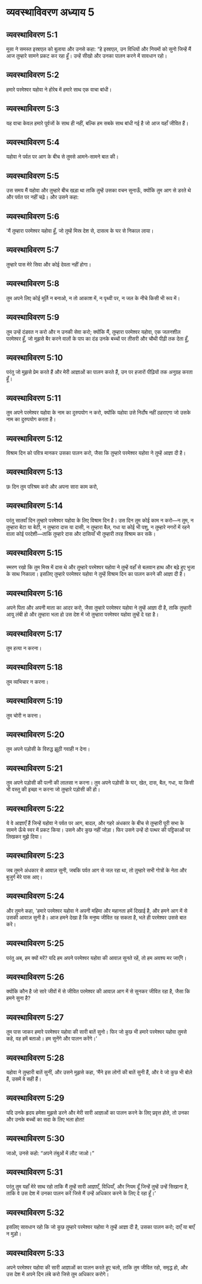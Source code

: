 # व्यवस्थाविवरण अध्याय 5

## व्यवस्थाविवरण 5:1
मूसा ने समस्त इस्राएल को बुलाया और उनसे कहा: “हे इस्राएल, उन विधियों और नियमों को सुनो जिन्हें मैं आज तुम्हारे सामने प्रकट कर रहा हूँ। उन्हें सीखो और उनका पालन करने में सावधान रहो।

## व्यवस्थाविवरण 5:2
हमारे परमेश्वर यहोवा ने होरेब में हमारे साथ एक वाचा बांधी।

## व्यवस्थाविवरण 5:3
यह वाचा केवल हमारे पूर्वजों के साथ ही नहीं, बल्कि हम सबके साथ बांधी गई है जो आज यहाँ जीवित हैं।

## व्यवस्थाविवरण 5:4
यहोवा ने पर्वत पर आग के बीच से तुमसे आमने-सामने बात की।

## व्यवस्थाविवरण 5:5
उस समय मैं यहोवा और तुम्हारे बीच खड़ा था ताकि तुम्हें उसका वचन सुनाऊँ, क्योंकि तुम आग से डरते थे और पर्वत पर नहीं चढ़े। और उसने कहा:

## व्यवस्थाविवरण 5:6
'मैं तुम्हारा परमेश्वर यहोवा हूँ, जो तुम्हें मिस्र देश से, दासत्व के घर से निकाल लाया।

## व्यवस्थाविवरण 5:7
तुम्हारे पास मेरे सिवा और कोई देवता नहीं होगा।

## व्यवस्थाविवरण 5:8
तुम अपने लिए कोई मूर्ति न बनाओ, न तो आकाश में, न पृथ्वी पर, न जल के नीचे किसी भी रूप में।

## व्यवस्थाविवरण 5:9
तुम उन्हें दंडवत न करो और न उनकी सेवा करो; क्योंकि मैं, तुम्हारा परमेश्वर यहोवा, एक जलनशील परमेश्वर हूँ, जो मुझसे बैर करने वालों के पाप का दंड उनके बच्चों पर तीसरी और चौथी पीढ़ी तक देता हूँ,

## व्यवस्थाविवरण 5:10
परंतु जो मुझसे प्रेम करते हैं और मेरी आज्ञाओं का पालन करते हैं, उन पर हजारों पीढ़ियों तक अनुग्रह करता हूँ।

## व्यवस्थाविवरण 5:11
तुम अपने परमेश्वर यहोवा के नाम का दुरुपयोग न करो, क्योंकि यहोवा उसे निर्दोष नहीं ठहराएगा जो उसके नाम का दुरुपयोग करता है।

## व्यवस्थाविवरण 5:12
विश्राम दिन को पवित्र मानकर उसका पालन करो, जैसा कि तुम्हारे परमेश्वर यहोवा ने तुम्हें आज्ञा दी है।

## व्यवस्थाविवरण 5:13
छः दिन तुम परिश्रम करो और अपना सारा काम करो,

## व्यवस्थाविवरण 5:14
परंतु सातवाँ दिन तुम्हारे परमेश्वर यहोवा के लिए विश्राम दिन है। उस दिन तुम कोई काम न करो—न तुम, न तुम्हारा बेटा या बेटी, न तुम्हारा दास या दासी, न तुम्हारा बैल, गधा या कोई भी पशु, न तुम्हारे नगरों में रहने वाला कोई परदेशी—ताकि तुम्हारे दास और दासियाँ भी तुम्हारी तरह विश्राम कर सकें।

## व्यवस्थाविवरण 5:15
स्मरण रखो कि तुम मिस्र में दास थे और तुम्हारे परमेश्वर यहोवा ने तुम्हें वहाँ से बलवान हाथ और बढ़े हुए भुजा के साथ निकाला। इसलिए तुम्हारे परमेश्वर यहोवा ने तुम्हें विश्राम दिन का पालन करने की आज्ञा दी है।

## व्यवस्थाविवरण 5:16
अपने पिता और अपनी माता का आदर करो, जैसा तुम्हारे परमेश्वर यहोवा ने तुम्हें आज्ञा दी है, ताकि तुम्हारी आयु लंबी हो और तुम्हारा भला हो उस देश में जो तुम्हारा परमेश्वर यहोवा तुम्हें दे रहा है।

## व्यवस्थाविवरण 5:17
तुम हत्या न करना।

## व्यवस्थाविवरण 5:18
तुम व्यभिचार न करना।

## व्यवस्थाविवरण 5:19
तुम चोरी न करना।

## व्यवस्थाविवरण 5:20
तुम अपने पड़ोसी के विरुद्ध झूठी गवाही न देना।

## व्यवस्थाविवरण 5:21
तुम अपने पड़ोसी की पत्नी की लालसा न करना। तुम अपने पड़ोसी के घर, खेत, दास, बैल, गधा, या किसी भी वस्तु की इच्छा न करना जो तुम्हारे पड़ोसी की हो।

## व्यवस्थाविवरण 5:22
ये वे आज्ञाएँ हैं जिन्हें यहोवा ने पर्वत पर आग, बादल, और गहरे अंधकार के बीच से तुम्हारी पूरी सभा के सामने ऊँचे स्वर में प्रकट किया। उसने और कुछ नहीं जोड़ा। फिर उसने उन्हें दो पत्थर की पट्टिकाओं पर लिखकर मुझे दिया।

## व्यवस्थाविवरण 5:23
जब तुमने अंधकार से आवाज़ सुनी, जबकि पर्वत आग से जल रहा था, तो तुम्हारे सभी गोत्रों के नेता और बुजुर्ग मेरे पास आए।

## व्यवस्थाविवरण 5:24
और तुमने कहा, 'हमारे परमेश्वर यहोवा ने अपनी महिमा और महानता हमें दिखाई है, और हमने आग में से उसकी आवाज़ सुनी है। आज हमने देखा है कि मनुष्य जीवित रह सकता है, भले ही परमेश्वर उससे बात करे।

## व्यवस्थाविवरण 5:25
परंतु अब, हम क्यों मरें? यदि हम अपने परमेश्वर यहोवा की आवाज़ सुनते रहें, तो हम अवश्य मर जाएँगे।

## व्यवस्थाविवरण 5:26
क्योंकि कौन है जो सारे जीवों में से जीवित परमेश्वर की आवाज़ आग में से सुनकर जीवित रहा है, जैसा कि हमने सुना है?

## व्यवस्थाविवरण 5:27
तुम पास जाकर हमारे परमेश्वर यहोवा की सारी बातें सुनो। फिर जो कुछ भी हमारे परमेश्वर यहोवा तुमसे कहे, वह हमें बताओ। हम सुनेंगे और पालन करेंगे।’

## व्यवस्थाविवरण 5:28
यहोवा ने तुम्हारी बातें सुनीं, और उसने मुझसे कहा, ‘मैंने इस लोगों की बातें सुनी हैं, और वे जो कुछ भी बोले हैं, उसमें वे सही हैं।

## व्यवस्थाविवरण 5:29
यदि उनके हृदय हमेशा मुझसे डरने और मेरी सारी आज्ञाओं का पालन करने के लिए प्रवृत्त होते, तो उनका और उनके बच्चों का सदा के लिए भला होता!

## व्यवस्थाविवरण 5:30
जाओ, उनसे कहो: “अपने तंबुओं में लौट जाओ।”

## व्यवस्थाविवरण 5:31
परंतु तुम यहाँ मेरे साथ रहो ताकि मैं तुम्हें सारी आज्ञाएँ, विधियाँ, और नियम दूँ जिन्हें तुम्हें उन्हें सिखाना है, ताकि वे उस देश में उनका पालन करें जिसे मैं उन्हें अधिकार करने के लिए दे रहा हूँ।’

## व्यवस्थाविवरण 5:32
इसलिए सावधान रहो कि जो कुछ तुम्हारे परमेश्वर यहोवा ने तुम्हें आज्ञा दी है, उसका पालन करो; दाएँ या बाएँ न मुड़ो।

## व्यवस्थाविवरण 5:33
अपने परमेश्वर यहोवा की सारी आज्ञाओं का पालन करते हुए चलो, ताकि तुम जीवित रहो, समृद्ध हो, और उस देश में अपने दिन लंबे करो जिसे तुम अधिकार करोगे।
